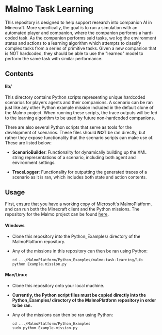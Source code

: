 # Malmo Task Learning

This repository is designed to help support research into companion AI in Minecraft. More specifically, the goal is to run a simulation with an automated player and companion, where the companion performs a hard-coded task. As the companion performs said tasks, we log the environment states and actions to a learning algorithm which attempts to classify complex tasks from a series of primitive tasks. Given a new companion that is NOT hardcoded, they should be able to use the "learned" model to perform the same task with similar performance.

## Contents

#### lib/

This directory contains Python scripts representing unique hardcoded scenarios for players agents and their companions. A scenario can be ran just like any other Python example mission included in the default clone of the Malmo project. When running these scripts, the trace outputs will be fed to the learning algorithm to be used by future non-hardcoded companions.

There are also several Python scripts that serve as tools for the development of scenarios. These files should **NOT** be ran directly, but rather they expose functionality that the scenario scripts can make use of. These are listed below:

- **ScenarioBuilder**: Functionality for dynamically building up the XML string representations of a scenario, including both agent and environment settings.

- **TraceLogger**: Functionality for outputting the generated traces of a scenario as it is ran, which includes both state and action contents.

## Usage

First, ensure that you have a working copy of Microsoft's MalmoPlatform, and can run both the Minecraft client and the Python missions. The repository for the Malmo project can be found [here](https://github.com/Microsoft/malmo).

#### Windows

- Clone this repository into the Python_Examples/ directory of the MalmoPlatform repository.

- Any of the missions in this repository can then be ran using Python:

    ```
    cd .../MalmoPlatform/Python_Examples/malmo-task-learning/lib
    python Example.mission.py
    ```

#### Mac/Linux

- Clone this repository onto your local machine.

- **Currently, the Python script files must be copied directly into the Python_Examples/ directory of the MalmoPlatform repository in order to be ran.**

- Any of the missions can then be ran using Python:

    ```
    cd .../MalmoPlatform/Python_Examples
    sudo python Example.mission.py
    ```